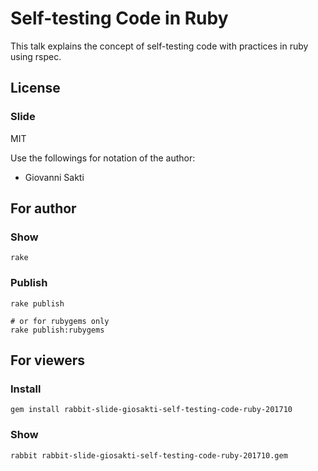 # Self-testing Code in Ruby

This talk explains the concept of self-testing code with practices in ruby using rspec.

## License

### Slide

MIT

Use the followings for notation of the author:

  * Giovanni Sakti

## For author

### Show

    rake

### Publish

    rake publish

    # or for rubygems only
    rake publish:rubygems

## For viewers

### Install

    gem install rabbit-slide-giosakti-self-testing-code-ruby-201710

### Show

    rabbit rabbit-slide-giosakti-self-testing-code-ruby-201710.gem
